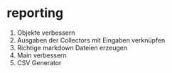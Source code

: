 # reporting

1. Objekte verbessern
2. Ausgaben der Collectors mit Eingaben verknüpfen
3. Richtige markdown Dateien erzeugen
4. Main verbessern
5. CSV Generator
